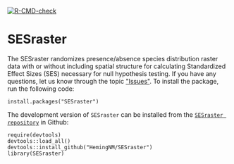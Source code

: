 <!-- badges: start -->
[![R-CMD-check](https://github.com/HemingNM/SESraster/actions/workflows/R-CMD-check.yaml/badge.svg)](https://github.com/HemingNM/SESraster/actions/workflows/R-CMD-check.yaml)
<!-- badges: end -->

# SESraster
The SESraster randomizes presence/absence species distribution raster data with or without including spatial structure for calculating Standardized Effect Sizes (SES) necessary for null hypothesis testing.
If you have any questions, let us know through the topic ["Issues"](https://github.com/HemingNM/SESraster/issues). To install the package, run the following code:

```
install.packages("SESraster")
```

The development version of `SESraster` can be installed from the [`SESraster repository`](https://github.com/HemingNM/SESraster) in Github:

```
require(devtools)
devtools::load_all()
devtools::install_github("HemingNM/SESraster")
library(SESraster)
```
